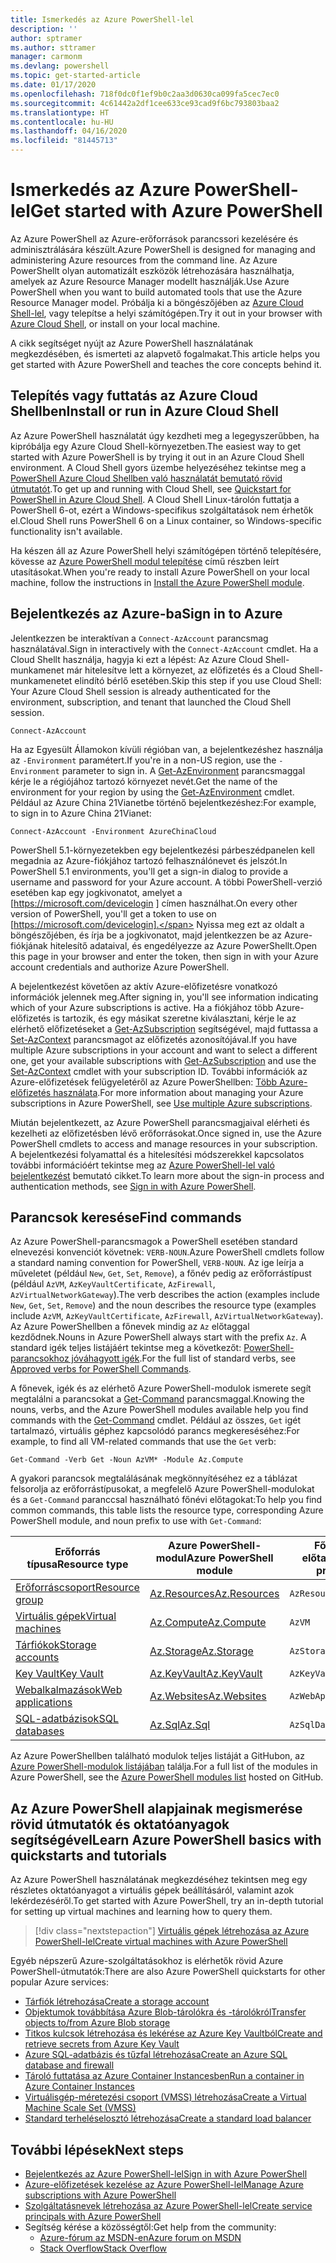 ```yaml
---
title: Ismerkedés az Azure PowerShell-lel
description: ''
author: sptramer
ms.author: sttramer
manager: carmonm
ms.devlang: powershell
ms.topic: get-started-article
ms.date: 01/17/2020
ms.openlocfilehash: 718f0dc0f1ef9b0c2aa3d0630ca099fa5cec7ec0
ms.sourcegitcommit: 4c61442a2df1cee633ce93cad9f6bc793803baa2
ms.translationtype: HT
ms.contentlocale: hu-HU
ms.lasthandoff: 04/16/2020
ms.locfileid: "81445713"
---
```

# <a name="get-started-with-azure-powershell"></a><span data-ttu-id="70182-102">Ismerkedés az Azure PowerShell-lel</span><span class="sxs-lookup"><span data-stu-id="70182-102">Get started with Azure PowerShell</span></span>

<span data-ttu-id="70182-103">Az Azure PowerShell az Azure-erőforrások parancssori kezelésére és adminisztrálására készült.</span><span class="sxs-lookup"><span data-stu-id="70182-103">Azure PowerShell is designed for managing and administering Azure resources from the command line.</span></span> <span data-ttu-id="70182-104">Az Azure PowerShellt olyan automatizált eszközök létrehozására használhatja, amelyek az Azure Resource Manager modellt használják.</span><span class="sxs-lookup"><span data-stu-id="70182-104">Use Azure PowerShell when you want to build automated tools that use the Azure Resource Manager model.</span></span>
<span data-ttu-id="70182-105">Próbálja ki a böngészőjében az [Azure Cloud Shell-lel](/azure/cloud-shell/overview), vagy telepítse a helyi számítógépen.</span><span class="sxs-lookup"><span data-stu-id="70182-105">Try it out in your browser with [Azure Cloud Shell](/azure/cloud-shell/overview), or install on your local machine.</span></span>

<span data-ttu-id="70182-106">A cikk segítséget nyújt az Azure PowerShell használatának megkezdésében, és ismerteti az alapvető fogalmakat.</span><span class="sxs-lookup"><span data-stu-id="70182-106">This article helps you get started with Azure PowerShell and teaches the core concepts behind it.</span></span>

## <a name="install-or-run-in-azure-cloud-shell"></a><span data-ttu-id="70182-107">Telepítés vagy futtatás az Azure Cloud Shellben</span><span class="sxs-lookup"><span data-stu-id="70182-107">Install or run in Azure Cloud Shell</span></span>

<span data-ttu-id="70182-108">Az Azure PowerShell használatát úgy kezdheti meg a legegyszerűbben, ha kipróbálja egy Azure Cloud Shell-környezetben.</span><span class="sxs-lookup"><span data-stu-id="70182-108">The easiest way to get started with Azure PowerShell is by trying it out in an Azure Cloud Shell environment.</span></span>
<span data-ttu-id="70182-109">A Cloud Shell gyors üzembe helyezéséhez tekintse meg a [PowerShell Azure Cloud Shellben való használatát bemutató rövid útmutatót](/azure/cloud-shell/quickstart-powershell).</span><span class="sxs-lookup"><span data-stu-id="70182-109">To get up and running with Cloud Shell, see [Quickstart for PowerShell in Azure Cloud Shell](/azure/cloud-shell/quickstart-powershell).</span></span>
<span data-ttu-id="70182-110">A Cloud Shell Linux-tárolón futtatja a PowerShell 6-ot, ezért a Windows-specifikus szolgáltatások nem érhetők el.</span><span class="sxs-lookup"><span data-stu-id="70182-110">Cloud Shell runs PowerShell 6 on a Linux container, so Windows-specific functionality isn't available.</span></span>

<span data-ttu-id="70182-111">Ha készen áll az Azure PowerShell helyi számítógépen történő telepítésére, kövesse az [Azure PowerShell modul telepítése](install-az-ps.md) című részben leírt utasításokat.</span><span class="sxs-lookup"><span data-stu-id="70182-111">When you're ready to install Azure PowerShell on your local machine, follow the instructions in [Install the Azure PowerShell module](install-az-ps.md).</span></span>

## <a name="sign-in-to-azure"></a><span data-ttu-id="70182-112">Bejelentkezés az Azure-ba</span><span class="sxs-lookup"><span data-stu-id="70182-112">Sign in to Azure</span></span>

<span data-ttu-id="70182-113">Jelentkezzen be interaktívan a `Connect-AzAccount` parancsmag használatával.</span><span class="sxs-lookup"><span data-stu-id="70182-113">Sign in interactively with the `Connect-AzAccount` cmdlet.</span></span> <span data-ttu-id="70182-114">Ha a Cloud Shellt használja, hagyja ki ezt a lépést: Az Azure Cloud Shell-munkamenet már hitelesítve lett a környezet, az előfizetés és a Cloud Shell-munkamenetet elindító bérlő esetében.</span><span class="sxs-lookup"><span data-stu-id="70182-114">Skip this step if you use Cloud Shell: Your Azure Cloud Shell session is already authenticated for the environment, subscription, and tenant that launched the Cloud Shell session.</span></span>

```azurepowershell-interactive
Connect-AzAccount
```

<span data-ttu-id="70182-115">Ha az Egyesült Államokon kívüli régióban van, a bejelentkezéshez használja az `-Environment` paramétert.</span><span class="sxs-lookup"><span data-stu-id="70182-115">If you're in a non-US region, use the `-Environment` parameter to sign in.</span></span> <span data-ttu-id="70182-116">A [Get-AzEnvironment](/powershell/module/Az.Accounts/Get-AzEnvironment) parancsmaggal kérje le a régiójához tartozó környezet nevét.</span><span class="sxs-lookup"><span data-stu-id="70182-116">Get the name of the environment for your region by using the [Get-AzEnvironment](/powershell/module/Az.Accounts/Get-AzEnvironment) cmdlet.</span></span> <span data-ttu-id="70182-117">Például az Azure China 21Vianetbe történő bejelentkezéshez:</span><span class="sxs-lookup"><span data-stu-id="70182-117">For example, to sign in to Azure China 21Vianet:</span></span>

```azurepowershell-interactive
Connect-AzAccount -Environment AzureChinaCloud
```

<span data-ttu-id="70182-118">PowerShell 5.1-környezetekben egy bejelentkezési párbeszédpanelen kell megadnia az Azure-fiókjához tartozó felhasználónevet és jelszót.</span><span class="sxs-lookup"><span data-stu-id="70182-118">In PowerShell 5.1 environments, you'll get a sign-in dialog to provide a username and password for your Azure account.</span></span> <span data-ttu-id="70182-119">A többi PowerShell-verzió esetében kap egy jogkivonatot, amelyet a [https://microsoft.com/devicelogin ] címen használhat.</span><span class="sxs-lookup"><span data-stu-id="70182-119">On every other version of PowerShell, you'll get a token to use on [https://microsoft.com/devicelogin].</span></span>
<span data-ttu-id="70182-120">Nyissa meg ezt az oldalt a böngészőjében, és írja be a jogkivonatot, majd jelentkezzen be az Azure-fiókjának hitelesítő adataival, és engedélyezze az Azure PowerShellt.</span><span class="sxs-lookup"><span data-stu-id="70182-120">Open this page in your browser and enter the token, then sign in with your Azure account credentials and authorize Azure PowerShell.</span></span>

<span data-ttu-id="70182-121">A bejelentkezést követően az aktív Azure-előfizetésre vonatkozó információk jelennek meg.</span><span class="sxs-lookup"><span data-stu-id="70182-121">After signing in, you'll see information indicating which of your Azure subscriptions is active.</span></span> <span data-ttu-id="70182-122">Ha a fiókjához több Azure-előfizetés is tartozik, és egy másikat szeretne kiválasztani, kérje le az elérhető előfizetéseket a [Get-AzSubscription](/powershell/module/az.accounts/get-azsubscription) segítségével, majd futtassa a [Set-AzContext](/powershell/module/az.accounts/set-azcontext) parancsmagot az előfizetés azonosítójával.</span><span class="sxs-lookup"><span data-stu-id="70182-122">If you have multiple Azure subscriptions in your account and want to select a different one, get your available subscriptions with [Get-AzSubscription](/powershell/module/az.accounts/get-azsubscription) and use the [Set-AzContext](/powershell/module/az.accounts/set-azcontext) cmdlet with your subscription ID.</span></span>
<span data-ttu-id="70182-123">További információk az Azure-előfizetések felügyeletéről az Azure PowerShellben: [Több Azure-előfizetés használata](manage-subscriptions-azureps.md).</span><span class="sxs-lookup"><span data-stu-id="70182-123">For more information about managing your Azure subscriptions in Azure PowerShell, see [Use multiple Azure subscriptions](manage-subscriptions-azureps.md).</span></span>

<span data-ttu-id="70182-124">Miután bejelentkezett, az Azure PowerShell parancsmagjaival elérheti és kezelheti az előfizetésben lévő erőforrásokat.</span><span class="sxs-lookup"><span data-stu-id="70182-124">Once signed in, use the Azure PowerShell cmdlets to access and manage resources in your subscription.</span></span> <span data-ttu-id="70182-125">A bejelentkezési folyamattal és a hitelesítési módszerekkel kapcsolatos további információért tekintse meg az [Azure PowerShell-lel való bejelentkezést](authenticate-azureps.md) bemutató cikket.</span><span class="sxs-lookup"><span data-stu-id="70182-125">To learn more about the sign-in process and authentication methods, see [Sign in with Azure PowerShell](authenticate-azureps.md).</span></span>

## <a name="find-commands"></a><span data-ttu-id="70182-126">Parancsok keresése</span><span class="sxs-lookup"><span data-stu-id="70182-126">Find commands</span></span>

<span data-ttu-id="70182-127">Az Azure PowerShell-parancsmagok a PowerShell esetében standard elnevezési konvenciót követnek: `VERB-NOUN`.</span><span class="sxs-lookup"><span data-stu-id="70182-127">Azure PowerShell cmdlets follow a standard naming convention for PowerShell, `VERB-NOUN`.</span></span> <span data-ttu-id="70182-128">Az ige leírja a műveletet (például `New`, `Get`, `Set`, `Remove`), a főnév pedig az erőforrástípust (például `AzVM`, `AzKeyVaultCertificate`, `AzFirewall`, `AzVirtualNetworkGateway`).</span><span class="sxs-lookup"><span data-stu-id="70182-128">The verb describes the action (examples include `New`, `Get`, `Set`, `Remove`) and the noun describes the resource type (examples include `AzVM`, `AzKeyVaultCertificate`, `AzFirewall`, `AzVirtualNetworkGateway`).</span></span> <span data-ttu-id="70182-129">Az Azure PowerShellben a főnevek mindig az `Az` előtaggal kezdődnek.</span><span class="sxs-lookup"><span data-stu-id="70182-129">Nouns in Azure PowerShell always start with the prefix `Az`.</span></span> <span data-ttu-id="70182-130">A standard igék teljes listájáért tekintse meg a következőt: [PowerShell-parancsokhoz jóváhagyott igék](/powershell/scripting/developer/cmdlet/approved-verbs-for-windows-powershell-commands).</span><span class="sxs-lookup"><span data-stu-id="70182-130">For the full list of standard verbs, see [Approved verbs for PowerShell Commands](/powershell/scripting/developer/cmdlet/approved-verbs-for-windows-powershell-commands).</span></span>

<span data-ttu-id="70182-131">A főnevek, igék és az elérhető Azure PowerShell-modulok ismerete segít megtalálni a parancsokat a [Get-Command](/powershell/module/microsoft.powershell.core/get-command) parancsmaggal.</span><span class="sxs-lookup"><span data-stu-id="70182-131">Knowing the nouns, verbs, and the Azure PowerShell modules available help you find commands with the [Get-Command](/powershell/module/microsoft.powershell.core/get-command) cmdlet.</span></span> <span data-ttu-id="70182-132">Például az összes, `Get` igét tartalmazó, virtuális géphez kapcsolódó parancs megkereséséhez:</span><span class="sxs-lookup"><span data-stu-id="70182-132">For example, to find all VM-related commands that use the `Get` verb:</span></span>

```powershell-interactive
Get-Command -Verb Get -Noun AzVM* -Module Az.Compute
```

<span data-ttu-id="70182-133">A gyakori parancsok megtalálásának megkönnyítéséhez ez a táblázat felsorolja az erőforrástípusokat, a megfelelő Azure PowerShell-modulokat és a `Get-Command` paranccsal használható főnévi előtagokat:</span><span class="sxs-lookup"><span data-stu-id="70182-133">To help you find common commands, this table lists the resource type, corresponding Azure PowerShell module, and noun prefix to use with `Get-Command`:</span></span>

| <span data-ttu-id="70182-134">Erőforrás típusa</span><span class="sxs-lookup"><span data-stu-id="70182-134">Resource type</span></span> | <span data-ttu-id="70182-135">Azure PowerShell-modul</span><span class="sxs-lookup"><span data-stu-id="70182-135">Azure PowerShell module</span></span> | <span data-ttu-id="70182-136">Főnévi előtag</span><span class="sxs-lookup"><span data-stu-id="70182-136">Noun prefix</span></span> |
|---------------|-------------------------|----------------|
| [<span data-ttu-id="70182-137">Erőforráscsoport</span><span class="sxs-lookup"><span data-stu-id="70182-137">Resource group</span></span>](/azure/azure-resource-manager/resource-group-overview) | [<span data-ttu-id="70182-138">Az.Resources</span><span class="sxs-lookup"><span data-stu-id="70182-138">Az.Resources</span></span>](/powershell/module/az.resources#resources) | `AzResourceGroup` |
| [<span data-ttu-id="70182-139">Virtuális gépek</span><span class="sxs-lookup"><span data-stu-id="70182-139">Virtual machines</span></span>](/azure/virtual-machines) | [<span data-ttu-id="70182-140">Az.Compute</span><span class="sxs-lookup"><span data-stu-id="70182-140">Az.Compute</span></span>](/powershell/module/az.compute#virtual_machines) | `AzVM` |
| [<span data-ttu-id="70182-141">Tárfiókok</span><span class="sxs-lookup"><span data-stu-id="70182-141">Storage accounts</span></span>](/azure/storage/common/storage-introduction) | [<span data-ttu-id="70182-142">Az.Storage</span><span class="sxs-lookup"><span data-stu-id="70182-142">Az.Storage</span></span>](/powershell/module/az.storage/) | `AzStorageAccount` |
| [<span data-ttu-id="70182-143">Key Vault</span><span class="sxs-lookup"><span data-stu-id="70182-143">Key Vault</span></span>](/azure/key-vault/key-vault-whatis) | [<span data-ttu-id="70182-144">Az.KeyVault</span><span class="sxs-lookup"><span data-stu-id="70182-144">Az.KeyVault</span></span>](/powershell/module/az.keyvault) | `AzKeyVault` |
| [<span data-ttu-id="70182-145">Webalkalmazások</span><span class="sxs-lookup"><span data-stu-id="70182-145">Web applications</span></span>](/azure/app-service) | [<span data-ttu-id="70182-146">Az.Websites</span><span class="sxs-lookup"><span data-stu-id="70182-146">Az.Websites</span></span>](/powershell/module/az.websites) | `AzWebApp` |
| [<span data-ttu-id="70182-147">SQL-adatbázisok</span><span class="sxs-lookup"><span data-stu-id="70182-147">SQL databases</span></span>](/azure/sql-database) | [<span data-ttu-id="70182-148">Az.Sql</span><span class="sxs-lookup"><span data-stu-id="70182-148">Az.Sql</span></span>](/powershell/module/az.sql) | `AzSqlDatabase` |

<span data-ttu-id="70182-149">Az Azure PowerShellben található modulok teljes listáját a GitHubon, az [Azure PowerShell-modulok listájában](https://github.com/Azure/azure-powershell/blob/master/documentation/azure-powershell-modules.md) találja.</span><span class="sxs-lookup"><span data-stu-id="70182-149">For a full list of the modules in Azure PowerShell, see the [Azure PowerShell modules list](https://github.com/Azure/azure-powershell/blob/master/documentation/azure-powershell-modules.md) hosted on GitHub.</span></span>

## <a name="learn-azure-powershell-basics-with-quickstarts-and-tutorials"></a><span data-ttu-id="70182-150">Az Azure PowerShell alapjainak megismerése rövid útmutatók és oktatóanyagok segítségével</span><span class="sxs-lookup"><span data-stu-id="70182-150">Learn Azure PowerShell basics with quickstarts and tutorials</span></span>

<span data-ttu-id="70182-151">Az Azure PowerShell használatának megkezdéséhez tekintsen meg egy részletes oktatóanyagot a virtuális gépek beállításáról, valamint azok lekérdezéséről.</span><span class="sxs-lookup"><span data-stu-id="70182-151">To get started with Azure PowerShell, try an in-depth tutorial for setting up virtual machines and learning how to query them.</span></span>

> [!div class="nextstepaction"]
> [<span data-ttu-id="70182-152">Virtuális gépek létrehozása az Azure PowerShell-lel</span><span class="sxs-lookup"><span data-stu-id="70182-152">Create virtual machines with Azure PowerShell</span></span>](azureps-vm-tutorial.yml)

<span data-ttu-id="70182-153">Egyéb népszerű Azure-szolgáltatásokhoz is elérhetők rövid Azure PowerShell-útmutatók:</span><span class="sxs-lookup"><span data-stu-id="70182-153">There are also Azure PowerShell quickstarts for other popular Azure services:</span></span>

* [<span data-ttu-id="70182-154">Tárfiók létrehozása</span><span class="sxs-lookup"><span data-stu-id="70182-154">Create a storage account</span></span>](/azure/storage/common/storage-quickstart-create-account?tabs=azure-powershell)
* [<span data-ttu-id="70182-155">Objektumok továbbítása Azure Blob-tárolókra és -tárolókról</span><span class="sxs-lookup"><span data-stu-id="70182-155">Transfer objects to/from Azure Blob storage</span></span>](/azure/storage/blobs/storage-quickstart-blobs-powershell)
* [<span data-ttu-id="70182-156">Titkos kulcsok létrehozása és lekérése az Azure Key Vaultból</span><span class="sxs-lookup"><span data-stu-id="70182-156">Create and retrieve secrets from Azure Key Vault</span></span>](/azure/key-vault/quick-create-powershell)
* [<span data-ttu-id="70182-157">Azure SQL-adatbázis és tűzfal létrehozása</span><span class="sxs-lookup"><span data-stu-id="70182-157">Create an Azure SQL database and firewall</span></span>](/azure/sql-database/scripts/sql-database-create-and-configure-database-powershell)
* [<span data-ttu-id="70182-158">Tároló futtatása az Azure Container Instancesben</span><span class="sxs-lookup"><span data-stu-id="70182-158">Run a container in Azure Container Instances</span></span>](/azure/container-instances/container-instances-quickstart-powershell)
* [<span data-ttu-id="70182-159">Virtuálisgép-méretezési csoport (VMSS) létrehozása</span><span class="sxs-lookup"><span data-stu-id="70182-159">Create a Virtual Machine Scale Set (VMSS)</span></span>](/azure/virtual-machine-scale-sets/quick-create-powershell)
* [<span data-ttu-id="70182-160">Standard terheléselosztó létrehozása</span><span class="sxs-lookup"><span data-stu-id="70182-160">Create a standard load balancer</span></span>](/azure/load-balancer/quickstart-create-standard-load-balancer-powershell)

## <a name="next-steps"></a><span data-ttu-id="70182-161">További lépések</span><span class="sxs-lookup"><span data-stu-id="70182-161">Next steps</span></span>

* [<span data-ttu-id="70182-162">Bejelentkezés az Azure PowerShell-lel</span><span class="sxs-lookup"><span data-stu-id="70182-162">Sign in with Azure PowerShell</span></span>](authenticate-azureps.md)
* [<span data-ttu-id="70182-163">Azure-előfizetések kezelése az Azure PowerShell-lel</span><span class="sxs-lookup"><span data-stu-id="70182-163">Manage Azure subscriptions with Azure PowerShell</span></span>](manage-subscriptions-azureps.md)
* [<span data-ttu-id="70182-164">Szolgáltatásnevek létrehozása az Azure PowerShell-lel</span><span class="sxs-lookup"><span data-stu-id="70182-164">Create service principals with Azure PowerShell</span></span>](create-azure-service-principal-azureps.md)
* <span data-ttu-id="70182-165">Segítség kérése a közösségtől:</span><span class="sxs-lookup"><span data-stu-id="70182-165">Get help from the community:</span></span>
  * [<span data-ttu-id="70182-166">Azure-fórum az MSDN-en</span><span class="sxs-lookup"><span data-stu-id="70182-166">Azure forum on MSDN</span></span>](https://go.microsoft.com/fwlink/p/?LinkId=320212)
  * [<span data-ttu-id="70182-167">Stack Overflow</span><span class="sxs-lookup"><span data-stu-id="70182-167">Stack Overflow</span></span>](https://go.microsoft.com/fwlink/?LinkId=320213)
